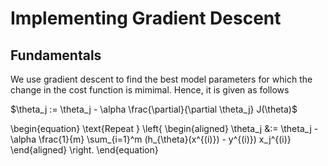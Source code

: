 # Implementing Gradient Descent

## Fundamentals

We use gradient descent to find the best model parameters for which the change in the cost function is mimimal. Hence, it is given as follows

$\theta_j := \theta_j - \alpha \frac{\partial}{\partial \theta_j} J(\theta)$


\begin{equation}
\text{Repeat } \left\{
\begin{aligned}
    \theta_j &:= \theta_j - \alpha \frac{1}{m} \sum_{i=1}^m (h_{\theta}(x^{(i)}) - y^{(i)}) x_j^{(i)}
\end{aligned}
\right.
\end{equation}
